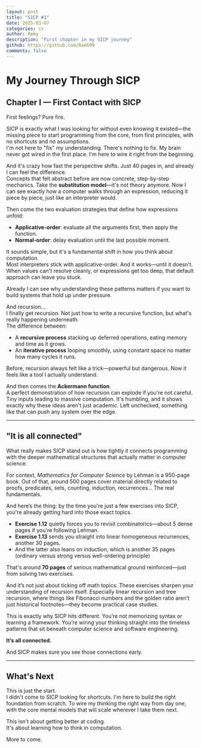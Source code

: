 ```yaml
---
layout: post
title: "SICP #1"
date: 2025-03-07
categories: cs
author: Remy
description: "First chapter in my SICP journey"
github: https://github.com/Rae699
comments: false
---
```


# My Journey Through SICP  

## Chapter I — First Contact with SICP  

First feelings? Pure fire.  

SICP is exactly what I was looking for without even knowing it existed—the missing piece to start programming from the core, from first principles, with no shortcuts and no assumptions.  
I'm not here to "fix" my understanding. There's nothing to fix. My brain never got wired in the first place. I'm here to wire it right from the beginning.  

And it's crazy how fast the perspective shifts. Just 40 pages in, and already I can feel the difference.  
Concepts that felt abstract before are now concrete, step-by-step mechanics. Take the **substitution model**—it's not theory anymore. Now I can see exactly how a computer walks through an expression, reducing it piece by piece, just like an interpreter would.  

Then come the two evaluation strategies that define how expressions unfold:  
- **Applicative-order**: evaluate all the arguments first, then apply the function.  
- **Normal-order**: delay evaluation until the last possible moment.  

It sounds simple, but it's a fundamental shift in how you think about computation.  
Most interpreters stick with applicative-order. And it works—until it doesn't. 
When values can't resolve cleanly, or expressions get too deep, that default approach can leave you stuck. 

Already I can see why understanding these patterns matters if you want to build systems that hold up under pressure.  

And recursion…  
I finally get recursion. Not just how to write a recursive function, but what's really happening underneath.  
The difference between:  
- A **recursive process** stacking up deferred operations, eating memory and time as it grows.  
- An **iterative process** looping smoothly, using constant space no matter how many cycles it runs.  

Before, recursion always felt like a trick—powerful but dangerous. Now it feels like a tool I actually understand.  

And then comes the **Ackermann function**.  
A perfect demonstration of how recursion can explode if you're not careful. Tiny inputs leading to massive computation. It's humbling, and it shows exactly why these ideas aren't just academic. Left unchecked, something like that can push any system over the edge.  


---

## "It is all connected"

What really makes SICP stand out is how tightly it connects programming with the deeper mathematical structures that actually matter in computer science.  

For context, *Mathematics for Computer Science* by Lehman is a 950-page book. Out of that, around 500 pages cover material directly related to proofs, predicates, sets, counting, induction, recurrences... 
The real fundamentals.  

And here’s the thing: by the time you're just a few exercises into SICP, you're already getting hard into those exact topics.  

- **Exercise 1.12** quietly forces you to revisit combinatorics—about 5 dense pages if you're following Lehman.  
- **Exercise 1.13** sends you straight into linear homogeneous recurrences, another 30 pages.  
- And the latter also leans on induction, which is another 35 pages (ordinary versus strong versus well-ordering principle)

That's around **70 pages** of serious mathematical ground reinforced—just from solving two exercises.  

And it’s not just about ticking off math topics. These exercises sharpen your understanding of recursion itself. 
Especially linear recursion and tree recursion, where things like Fibonacci numbers and the golden ratio aren’t just historical footnotes—they become practical case studies.  

This is exactly why SICP hits different. 
You’re not memorizing syntax or learning a framework. 
You’re wiring your thinking straight into the timeless patterns that sit beneath computer science and software engineering.  

**It’s all connected.**

And SICP makes sure you see those connections early.


---

## What's Next  

This is just the start.  
I didn't come to SICP looking for shortcuts. I'm here to build the right foundation from scratch. To wire my thinking the right way from day one, with the core mental models that will scale wherever I take them next.  

This isn't about getting better at coding.  
It's about learning how to think in computation.  

More to come. 